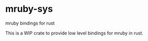 # mruby-sys
mruby bindings for rust

This is a WIP crate to provide low level bindings for mruby in rust.
